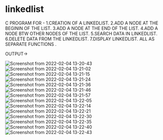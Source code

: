 # linkedlist
C PROGRAM FOR -
1.CREATION OF A LINKEDLIST.
2.ADD A NODE AT THE BEGININ OF THE LIST.
3.ADD A NODE AT THE END OF THE LIST.
4.ADD A NODE BTW OTHER NODES OF THE LIST.
5.SEARCH DATA IN LINKEDLIST.
6.DELETE DATA FROM THE LINKEDLIST.
7.DISPLAY LINKEDLIST.
ALL AS SEPARATE FUNCTIONS .



OUTPUT->

![Screenshot from 2022-02-04 13-20-43](https://user-images.githubusercontent.com/83550433/152497820-2ea7d003-88b9-4294-9f44-2fb062fbe906.png)
![Screenshot from 2022-02-04 13-21-02](https://user-images.githubusercontent.com/83550433/152497827-7add1ec4-7e5e-4b72-99c8-7b58fbb41676.png)
![Screenshot from 2022-02-04 13-21-15](https://user-images.githubusercontent.com/83550433/152497829-2138a772-4400-482b-9338-505d21f20d10.png)
![Screenshot from 2022-02-04 13-21-24](https://user-images.githubusercontent.com/83550433/152497836-62c354e2-bbdb-4ee7-afe6-59852bb51274.png)
![Screenshot from 2022-02-04 13-21-36](https://user-images.githubusercontent.com/83550433/152497842-ab44469d-16d4-404b-aaba-767015df641d.png)
![Screenshot from 2022-02-04 13-21-46](https://user-images.githubusercontent.com/83550433/152497845-5326f6a2-a88e-4769-952a-ad02e7701127.png)
![Screenshot from 2022-02-04 13-21-57](https://user-images.githubusercontent.com/83550433/152497848-91de2b58-54a8-4703-8ce4-c5289c03d28f.png)
![Screenshot from 2022-02-04 13-22-05](https://user-images.githubusercontent.com/83550433/152497850-11ff7a3f-dadc-48f6-b1cd-155f62d0763c.png)
![Screenshot from 2022-02-04 13-22-14](https://user-images.githubusercontent.com/83550433/152497853-5cb9ce10-6558-41ae-bbc2-c03c1e5ba759.png)
![Screenshot from 2022-02-04 13-22-21](https://user-images.githubusercontent.com/83550433/152497856-829711d9-c620-469b-a138-7736b89d590b.png)
![Screenshot from 2022-02-04 13-22-30](https://user-images.githubusercontent.com/83550433/152497862-f542de68-daf6-4328-9d08-26077595406f.png)
![Screenshot from 2022-02-04 13-22-35](https://user-images.githubusercontent.com/83550433/152497867-d8213694-eb1e-45ec-b9c4-7911e97cf725.png)
![Screenshot from 2022-02-04 13-22-40](https://user-images.githubusercontent.com/83550433/152497870-6297b3f5-8274-4c25-8001-b42bd3e2fee0.png)
![Screenshot from 2022-02-04 13-22-43](https://user-images.githubusercontent.com/83550433/152497875-abdf5fb4-48c7-4566-a0e7-f1b0e2241d4b.png)
